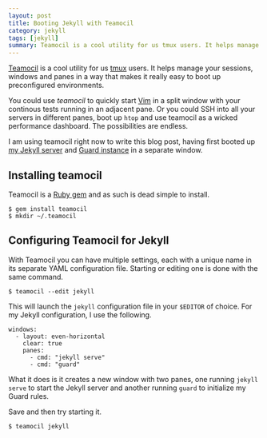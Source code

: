 ```yaml
---
layout: post
title: Booting Jekyll with Teamocil
category: jekyll
tags: [jekyll]
summary: Teamocil is a cool utility for us tmux users. It helps manage your sessions, windows and panes in a way that makes it really easy to boot up preconfigured environments.
---
```

[Teamocil](https://github.com/remiprev/teamocil) is a cool utility for us [tmux](/tmux/) users. It helps manage your sessions, windows and panes in a way that makes it really easy to boot up preconfigured environments.

You could use *teamocil* to quickly start [Vim](/vim/) in a split window with your continous tests running in an adjacent pane. Or you could SSH into all your servers in different panes, boot up `htop` and use teamocil as a wicked performance dashboard. The possibilities are endless.

I am using teamocil right now to write this blog post, having first booted up [my Jekyll server](/jekyll/) and [Guard instance](/development/automated-continuous-testing-with-guard/) in a separate window.

## Installing teamocil

Teamocil is a [Ruby gem](/ruby/) and as such is dead simple to install.

    $ gem install teamocil
    $ mkdir ~/.teamocil

## Configuring Teamocil for Jekyll

With Teamocil you can have multiple settings, each with a unique name in its separate YAML configuration file. Starting or editing one is done with the same command.

    $ teamocil --edit jekyll

This will launch the `jekyll` configuration file in your `$EDITOR` of choice. For my Jekyll configuration, I use the following.

    windows:
      - layout: even-horizontal
        clear: true
        panes:
          - cmd: "jekyll serve"
          - cmd: "guard"

What it does is it creates a new window with two panes, one running `jekyll serve` to start the Jekyll server and another running `guard` to initialize my Guard rules.

Save and then try starting it.

    $ teamocil jekyll
